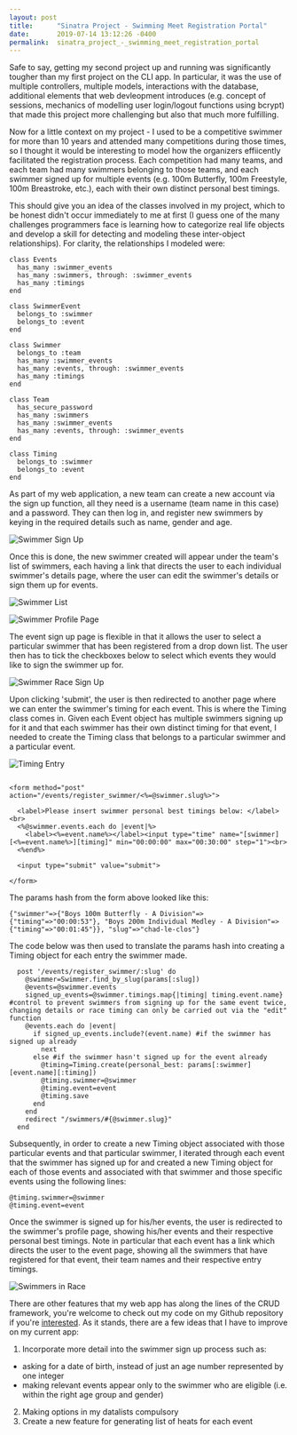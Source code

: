 ```yaml
---
layout: post
title:      "Sinatra Project - Swimming Meet Registration Portal"
date:       2019-07-14 13:12:26 -0400
permalink:  sinatra_project_-_swimming_meet_registration_portal
---
```



Safe to say, getting my second project up and running was significantly tougher than my first project on the CLI app. In particular, it was the use of multiple controllers, multiple models, interactions with the database, additional elements that web devleopment introduces (e.g. concept of sessions, mechanics of modelling user login/logout functions using bcrypt) that made this project more challenging but also that much more fulfilling. 

Now for a little context on my project - I used to be a competitive swimmer for more than 10 years and attended many competitions during those times, so I thought it would be interesting to model how the organizers effiicently facilitated the registration process. Each competition had many teams, and each team had many swimmers belonging to those teams, and each swimmer signed up for multiple events (e.g. 100m Butterfly, 100m Freestyle, 100m Breastroke, etc.), each with their own distinct personal best timings. 

This should give you an idea of the classes involved in my project, which to be honest didn't occur immediately to me at first (I guess one of the many challenges programmers face is learning how to categorize real life objects and develop a skill for detecting and modeling these inter-object relationships). For clarity, the relationships I modeled were: 

```
class Events
  has_many :swimmer_events
  has_many :swimmers, through: :swimmer_events
  has_many :timings
end

class SwimmerEvent 
  belongs_to :swimmer
  belongs_to :event
end

class Swimmer 
  belongs_to :team
  has_many :swimmer_events
  has_many :events, through: :swimmer_events
  has_many :timings
end

class Team 
  has_secure_password
  has_many :swimmers
  has_many :swimmer_events
  has_many :events, through: :swimmer_events
end

class Timing 
  belongs_to :swimmer
  belongs_to :event
end

```

As part of my web application, a new team can create a new account via the sign up function, all they need is a username (team name in this case) and a password. They can then log in, and register new swimmers by keying in the required details such as name, gender and age. 

![Swimmer Sign Up](https://i.imgur.com/aEEom6e.png)


Once this is done, the new swimmer created will appear under the team's list of swimmers, each having a link that directs the user to each individual swimmer's details page, where the user can edit the swimmer's details or sign them up for events. 

![Swimmer List](https://i.imgur.com/6UYWCxV.png)

![Swimmer Profile Page](https://i.imgur.com/HJUmzBw.png)

The event sign up page is flexible in that it allows the user to select a particular swimmer that has been registered from a drop down list. The user then has to tick the checkboxes below to select which events they would like to sign the swimmer up for. 

![Swimmer Race Sign Up](https://i.imgur.com/InyF80d.png)

Upon clicking 'submit', the user is then redirected to another page where we can enter the swimmer's timing for each event. This is where the Timing class comes in. Given each Event object has multiple swimmers signing up for it and that each swimmer has their own distinct timing for that event, I needed to create the Timing class that belongs to a particular swimmer and a particular event. 

![Timing Entry](https://i.imgur.com/gnvpKTn.png)

```

<form method="post" action="/events/register_swimmer/<%=@swimmer.slug%>">

  <label>Please insert swimmer personal best timings below: </label><br>
  <%@swimmer.events.each do |event|%>
    <label><%=event.name%></label><input type="time" name="[swimmer][<%=event.name%>][timing]" min="00:00:00" max="00:30:00" step="1"><br>
  <%end%>

  <input type="submit" value="submit">

</form>
```

The params hash from the form above looked like this: 

```
{"swimmer"=>{"Boys 100m Butterfly - A Division"=>{"timing"=>"00:00:53"}, "Boys 200m Individual Medley - A Division"=>{"timing"=>"00:01:45"}}, "slug"=>"chad-le-clos"}
```

The code below was then used to translate the params hash into creating a Timing object for each entry the swimmer made. 

```
  post '/events/register_swimmer/:slug' do
    @swimmer=Swimmer.find_by_slug(params[:slug])
    @events=@swimmer.events
    signed_up_events=@swimmer.timings.map{|timing| timing.event.name} #control to prevent swimmers from signing up for the same event twice, changing details or race timing can only be carried out via the "edit" function 
    @events.each do |event|
      if signed_up_events.include?(event.name) #if the swimmer has signed up already
        next
      else #if the swimmer hasn't signed up for the event already
        @timing=Timing.create(personal_best: params[:swimmer][event.name][:timing])
        @timing.swimmer=@swimmer
        @timing.event=event
        @timing.save
      end
    end
    redirect "/swimmers/#{@swimmer.slug}"
  end
```

Subsequently, in order to create a new Timing object associated with those particular events and that particular swimmer, I iterated through each event that the swimmer has signed up for and created a new Timing object for each of those events and associated with that swimmer and those specific events using the following lines:

```
@timing.swimmer=@swimmer
@timing.event=event
```

Once the swimmer is signed up for his/her events, the user is redirected to the swimmer's profile page, showing his/her events and their respective personal best timings. Note in particular that each event has a link which directs the user to the event page, showing all the swimmers that have registered for that event, their team names and their respective entry timings. 

![Swimmers in Race](https://i.imgur.com/siEiftp.png)

There are other features that my web app has along the lines of the CRUD framework, you're welcome to check out my code on my Github repository if you're [interested](https://github.com/bo1623/sinatra-project-swimming-competition). As it stands, there are a few ideas that I have to improve on my current app:

1. Incorporate more detail into the swimmer sign up process such as:
* asking for a date of birth, instead of just an age number represented by one integer 
* making relevant events appear only to the swimmer who are eligible (i.e. within the right age group and gender)
2. Making options in my datalists compulsory
3. Create a new feature for generating list of heats for each event 

